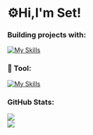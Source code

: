 # ⚙️Hi,I'm Set!


### Building projects with:
[![My Skills](https://skillicons.dev/icons?i=html,css,js,php,c,cpp,cs,java,py)](https://skillicons.dev)
### 🔧 Tool:
[![My Skills](https://skillicons.dev/icons?i=pycharm,idea,vscode,unity,arduino,github)](https://skillicons.dev)

### GitHub Stats:
![](https://github-readme-stats.vercel.app/api?username=setdoene&theme=dark&hide_border=false&include_all_commits=false&count_private=false)<br/>
![](https://github-readme-stats.vercel.app/api/top-langs/?username=setdoene&theme=dark&hide_border=false&include_all_commits=false&count_private=false&layout=compact)

